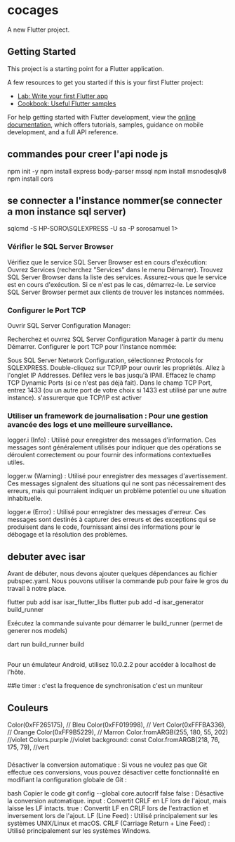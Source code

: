 # cocages

A new Flutter project.

## Getting Started

This project is a starting point for a Flutter application.

A few resources to get you started if this is your first Flutter project:

- [Lab: Write your first Flutter app](https://docs.flutter.dev/get-started/codelab)
- [Cookbook: Useful Flutter samples](https://docs.flutter.dev/cookbook)

For help getting started with Flutter development, view the
[online documentation](https://docs.flutter.dev/), which offers tutorials,
samples, guidance on mobile development, and a full API reference.

## commandes pour creer l'api node js
npm init -y
npm install express body-parser mssql
npm install msnodesqlv8
npm install cors

## se connecter a l'instance nommer(se connecter a mon instance sql server)
sqlcmd -S HP-SORO\SQLEXPRESS -U sa -P sorosamuel
1>

### Vérifier le SQL Server Browser
Vérifiez que le service SQL Server Browser est en cours d'exécution:
Ouvrez Services (recherchez "Services" dans le menu Démarrer).
Trouvez SQL Server Browser dans la liste des services.
Assurez-vous que le service est en cours d'exécution. Si ce n'est pas le cas, démarrez-le.
Le service SQL Server Browser permet aux clients de trouver les instances nommées.


### Configurer le Port TCP
Ouvrir SQL Server Configuration Manager:

Recherchez et ouvrez SQL Server Configuration Manager à partir du menu Démarrer.
Configurer le port TCP pour l'instance nommée:

Sous SQL Server Network Configuration, sélectionnez Protocols for SQLEXPRESS.
Double-cliquez sur TCP/IP pour ouvrir les propriétés.
Allez à l'onglet IP Addresses.
Défilez vers le bas jusqu'à IPAll.
Effacez le champ TCP Dynamic Ports (si ce n'est pas déjà fait).
Dans le champ TCP Port, entrez 1433 (ou un autre port de votre choix si 1433 est utilisé par une autre instance).
s'assurerque que TCP/IP est activer



### Utiliser un framework de journalisation : Pour une gestion avancée des logs et une meilleure surveillance.
logger.i (Info) : Utilisé pour enregistrer des messages d'information. Ces messages sont généralement utilisés pour indiquer que des opérations se déroulent correctement ou pour fournir des informations contextuelles utiles.

logger.w (Warning) : Utilisé pour enregistrer des messages d'avertissement. Ces messages signalent des situations qui ne sont pas nécessairement des erreurs, mais qui pourraient indiquer un problème potentiel ou une situation inhabituelle.

logger.e (Error) : Utilisé pour enregistrer des messages d'erreur. Ces messages sont destinés à capturer des erreurs et des exceptions qui se produisent dans le code, fournissant ainsi des informations pour le débogage et la résolution des problèmes.


## debuter avec isar
Avant de débuter, nous devons ajouter quelques dépendances au fichier pubspec.yaml. Nous pouvons utiliser la commande pub pour faire le gros du travail à notre place.

flutter pub add isar isar_flutter_libs
flutter pub add -d isar_generator build_runner

Exécutez la commande suivante pour démarrer le build_runner (permet de generer nos models)

dart run build_runner build


##
Pour un émulateur Android, utilisez 10.0.2.2 pour accéder à localhost de l'hôte.


##le timer : c'est la frequence de synchronisation c'est un muniteur


## Couleurs
Color(0xFF265175), // Bleu
Color(0xFF019998), // Vert
Color(0xFFFBA336), // Orange
Color(0xFF9B5229), // Marron
Color.fromARGB(255, 180, 55, 202) //violet
Colors.purple //violet
background: const Color.fromARGB(218, 76, 175, 79), //vert


###
Désactiver la conversion automatique : Si vous ne voulez pas que Git effectue ces conversions, vous pouvez désactiver cette fonctionnalité en modifiant la configuration globale de Git :

bash
Copier le code
git config --global core.autocrlf false
false : Désactive la conversion automatique.
input : Convertit CRLF en LF lors de l'ajout, mais laisse les LF intacts.
true : Convertit LF en CRLF lors de l'extraction et inversement lors de l'ajout.
LF (Line Feed) : Utilisé principalement sur les systèmes UNIX/Linux et macOS.
CRLF (Carriage Return + Line Feed) : Utilisé principalement sur les systèmes Windows.